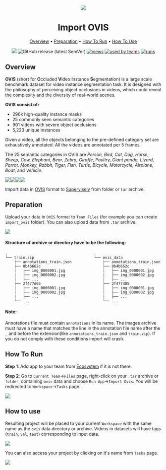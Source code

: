<div align="center" markdown>
<img src="https://i.imgur.com/NWFtLmc.jpg"/>



# Import OVIS

<p align="center">
  <a href="#Overview">Overview</a> •
  <a href="#Preparation">Preparation</a> •
  <a href="#How-To-Run">How To Run</a> •
  <a href="#How-To-Use">How To Use</a>
</p>


[![](https://img.shields.io/badge/slack-chat-green.svg?logo=slack)](https://supervise.ly/slack)
![GitHub release (latest SemVer)](https://img.shields.io/github/v/release/supervisely-ecosystem/import-ovis-format)
[![views](https://app.supervise.ly/public/api/v3/ecosystem.counters?repo=supervisely-ecosystem/import-ovis-format&counter=views&label=views)](https://supervise.ly)
[![used by teams](https://app.supervise.ly/public/api/v3/ecosystem.counters?repo=supervisely-ecosystem/import-ovis-format&counter=downloads&label=used%20by%20teams)](https://supervise.ly)
[![runs](https://app.supervise.ly/public/api/v3/ecosystem.counters?repo=supervisely-ecosystem/import-ovis-format&counter=runs&label=runs&123)](https://supervise.ly)

</div>

## Overview

**OVIS** (short for **O**ccluded **V**ideo **I**nstance **S**egmentation) is a large scale benchmark dataset for video instance segmentation task. It is designed with the philosophy of perceiving object occlusions in videos, which could reveal the complexity and the diversity of real-world scenes.

**OVIS consist of:**

- 296k high-quality instance masks
- 25 commonly seen semantic categories
- 901 videos with severe object occlusions
- 5,223 unique instances

Given a video, all the objects belonging to the pre-defined category set are exhaustively annotated. All the videos are annotated per 5 frames.

The 25 semantic categories in OVIS are *Person, Bird, Cat, Dog, Horse, Sheep, Cow, Elephant, Bear, Zebra, Giraffe, Poultry, Giant panda, Lizard, Parrot, Monkey, Rabbit, Tiger, Fish, Turtle, Bicycle, Motorcycle, Airplane, Boat*, and *Vehicle*.

<img src="http://songbai.site/ovis/data/webp/2524877_0_170.webp"/><img src="http://songbai.site/ovis/data/webp/2932104.webp"/><img src="http://songbai.site/ovis/data/webp/3383476.webp"/><img src="http://songbai.site/ovis/data/webp/3021160.webp"/>

Import data in [OVIS](http://songbai.site/ovis/) format to [Supervisely](https://supervise.ly/) from folder or `tar` archive.

## Preparation

Upload your data in `OVIS` format to `Team Files` (for example you can create `import_ovis` folder). You can also upload data from `.tar` archive.

<img src="https://i.imgur.com/45uOaK0.png"/>

#### Structure of archive or directory have to be the following:   
```
.                                       .
└── train.zip                           └── ovis_data
    ├── annotations_train.json              ├── annotations_train.json
    ├── 0b4b662c                            ├── 0b4b662c
    |	├── img_0000001.jpg                 |	├── img_0000001.jpg
    |	├── img_0000002.jpg                 |	├── img_0000002.jpg
    |	├── ...                             |	├── ...
    ├── 2f477d05                            ├── 2f477d05
    |	├── img_0000001.jpg                 |	├── img_0000001.jpg
    |	├── img_0000002.jpg                 |	├── img_0000002.jpg
    |	├── ...                             |	├── ...
    └── ...                                 └── ...
```

#### Note:

Annotations file must contain `annotations` in its name. The images archive must have a name that matches the line in the annotation file name after the `_` and before the extension(like `annotations_train.json` and `train.zip`). If you do not comply with these conditions import will crash.

## How To Run 

**Step 1**: Add app to your team from [Ecosystem](https://ecosystem.supervise.ly/apps/import-ovis-format) if it is not there.

**Step 2**: Go to `Current Team`->`Files` page, right-click on your `.tar` archive or `folder`, containing `ovis` data and choose `Run App`->`Import Ovis`. You will be redirected to `Workspace`->`Tasks` page. 

<img src="https://i.imgur.com/dJr5sLz.png"/>



## How to use

Resulting project will be placed to your current `Workspace` with the same name as the `ovis` data directory or archive. Videos in datasets will have tags (`train`, `val`, `test`) corresponding to input data.

<img src="https://i.imgur.com/UC0ygAH.png"/>

You can also access your project by clicking on it's name from `Tasks` page.

<img src="https://i.imgur.com/h54uGur.png">